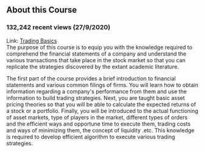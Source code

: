 ## About this Course
### 132,242 recent views (27/9/2020)  
Link: [Trading Basics](https://www.coursera.org/learn/trading-basics)  
The purpose of this course is to equip you with the knowledge required to comprehend the financial statements of a company and understand the various transactions that take place in the stock market so that you can replicate the strategies discovered by the extant academic literature.

The first part of the course provides a brief introduction to financial statements and various common filings of firms. You will learn how to obtain information regarding a company's performance from them and use the information to build trading strategies.  Next, you are taught basic asset pricing theories so that you will be able to calculate the expected returns of a stock or a portfolio. Finally, you will be introduced to the actual functioning of asset markets, type of players in the market, different types of orders and the efficient ways and opportune time to execute them, trading costs and ways of minimizing them, the concept of liquidity .etc. This knowledge is required to develop efficient algorithm to execute various trading strategies.
